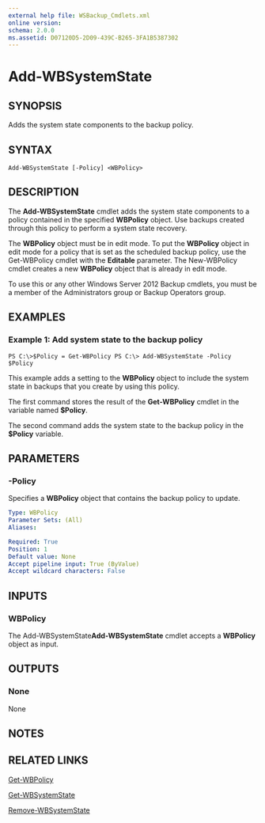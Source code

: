 ```yaml
---
external help file: WSBackup_Cmdlets.xml
online version: 
schema: 2.0.0
ms.assetid: D07120D5-2D09-439C-B265-3FA1B5387302
---
```


# Add-WBSystemState

## SYNOPSIS
Adds the system state components to the backup policy.

## SYNTAX

```
Add-WBSystemState [-Policy] <WBPolicy>
```

## DESCRIPTION
The **Add-WBSystemState** cmdlet adds the system state components to a policy contained in the specified **WBPolicy** object.
Use backups created through this policy to perform a system state recovery.

The **WBPolicy** object must be in edit mode.
To put the **WBPolicy** object in edit mode for a policy that is set as the scheduled backup policy, use the Get-WBPolicy cmdlet with the **Editable** parameter.
The New-WBPolicy cmdlet creates a new **WBPolicy** object that is already in edit mode.

To use this or any other Windows Server 2012 Backup cmdlets, you must be a member of the Administrators group or Backup Operators group.

## EXAMPLES

### Example 1: Add system state to the backup policy
```
PS C:\>$Policy = Get-WBPolicy PS C:\> Add-WBSystemState -Policy $Policy
```

This example adds a setting to the **WBPolicy** object to include the system state in backups that you create by using this policy.

The first command stores the result of the **Get-WBPolicy** cmdlet in the variable named **$Policy**.

The second command adds the system state to the backup policy in the **$Policy** variable.

## PARAMETERS

### -Policy
Specifies a **WBPolicy** object that contains the backup policy to update.

```yaml
Type: WBPolicy
Parameter Sets: (All)
Aliases: 

Required: True
Position: 1
Default value: None
Accept pipeline input: True (ByValue)
Accept wildcard characters: False
```

## INPUTS

### WBPolicy
The Add-WBSystemState**Add-WBSystemState** cmdlet accepts a **WBPolicy** object as input.

## OUTPUTS

### None
None

## NOTES

## RELATED LINKS

[Get-WBPolicy](./Get-WBPolicy.md)

[Get-WBSystemState](./Get-WBSystemState.md)

[Remove-WBSystemState](./Remove-WBSystemState.md)

